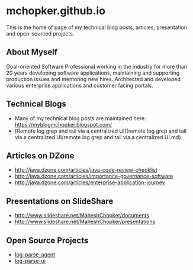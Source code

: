 # mchopker.github.io
This is the home of page of my technical blog posts, articles, presentation and open-sourced projects.

## About Myself
Goal-oriented Software Professional working in the industry for more than 20 years developing software applications, maintaining and supporting production issues and mentoring new hires. Architected and developed various enterprise applications and customer facing portals.

## Technical Blogs
* Many of my technical blog posts are maintained here: https://myblogmchopker.blogspot.com/
* [Remote log grep and tail via a centralized UI](remote log grep and tail via a centralized UI/remote log grep and tail via a centralized UI.md)

## Articles on DZone
* http://java.dzone.com/articles/java-code-review-checklist
* http://java.dzone.com/articles/importance-governance-software
* http://java.dzone.com/articles/enterprise-application-journey

## Presentations on SlideShare
* http://www.slideshare.net/MaheshChopker/documents
* http://www.slideshare.net/MaheshChopker/presentations

## Open Source Projects
* [log-parse-agent](https://github.com/mchopker/log-parse-agent)
* [log-parse-ui](https://github.com/mchopker/log-parse-ui)
